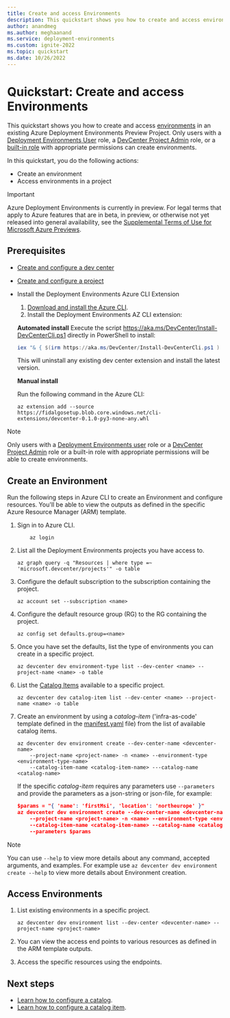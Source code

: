 ```yaml
---
title: Create and access Environments
description: This quickstart shows you how to create and access environments in an Azure Deployment Environments Project.
author: anandmeg
ms.author: meghaanand
ms.service: deployment-environments
ms.custom: ignite-2022
ms.topic: quickstart
ms.date: 10/26/2022
---
```


# Quickstart: Create and access Environments

This quickstart shows you how to create and access [environments](concept-environments-key-concepts.md#environments) in an existing Azure Deployment Environments Preview Project. Only users with a [Deployment Environments User](how-to-configure-deployment-environments-user.md) role, a [DevCenter Project Admin](how-to-configure-project-admin.md) role, or a [built-in role](../role-based-access-control/built-in-roles.md) with appropriate permissions can create environments.

In this quickstart, you do the following actions:

* Create an environment
* Access environments in a project

> [!IMPORTANT]
> Azure Deployment Environments is currently in preview. For legal terms that apply to Azure features that are in beta, in preview, or otherwise not yet released into general availability, see the [Supplemental Terms of Use for Microsoft Azure Previews](https://azure.microsoft.com/support/legal/preview-supplemental-terms/).

## Prerequisites

- [Create and configure a dev center](quickstart-create-and-configure-devcenter.md)
- [Create and configure a project](quickstart-create-and-configure-projects.md)
- Install the Deployment Environments Azure CLI Extension
    1. [Download and install the Azure CLI](/cli/azure/install-azure-cli).
    2. Install the Deployment Environments AZ CLI extension:

    **Automated install**
    Execute the script https://aka.ms/DevCenter/Install-DevCenterCli.ps1 directly in PowerShell to install:
    ```powershell
    iex "& { $(irm https://aka.ms/DevCenter/Install-DevCenterCli.ps1 ) }"
    ```
    
    This will uninstall any existing dev center extension and install the latest version.

    **Manual install**
    
    Run the following command in the Azure CLI:
    ```azurecli
    az extension add --source https://fidalgosetup.blob.core.windows.net/cli-extensions/devcenter-0.1.0-py3-none-any.whl
    ```

>[!NOTE]
> Only users with a [Deployment Environments user](how-to-configure-deployment-environments-user.md) role or a [DevCenter Project Admin](how-to-configure-project-admin.md) role or a built-in role with appropriate permissions will be able to create environments.

## Create an Environment

Run the following steps in Azure CLI to create an Environment and configure resources. You'll be able to view the outputs as defined in the specific Azure Resource Manager (ARM) template.

1. Sign in to Azure CLI.
    ```azurecli
        az login
    ```

1. List all the Deployment Environments projects you have access to.
    ```azurecli
    az graph query -q "Resources | where type =~ 'microsoft.devcenter/projects'" -o table
    ```

1. Configure the default subscription to the subscription containing the project.
    ```azurecli
    az account set --subscription <name>
    ```

1. Configure the default resource group (RG) to the RG containing the project.
    ```azurecli
    az config set defaults.group=<name>
    ```  

1. Once you have set the defaults, list the type of environments you can create in a specific project.
    ```azurecli
    az devcenter dev environment-type list --dev-center <name> --project-name <name> -o table
    ```             

1. List the [Catalog Items](concept-environments-key-concepts.md#catalog-items) available to a specific project.
    ```azurecli
    az devcenter dev catalog-item list --dev-center <name> --project-name <name> -o table
    ```   

1. Create an environment by using a *catalog-item* ('infra-as-code' template defined in the [manifest.yaml](configure-catalog-item.md#add-a-new-catalog-item) file) from the list of available catalog items.
    ```azurecli
    az devcenter dev environment create --dev-center-name <devcenter-name> 
        --project-name <project-name> -n <name> --environment-type <environment-type-name> 
        --catalog-item-name <catalog-item-name> ---catalog-name <catalog-name> 
    ```

    If the specific *catalog-item* requires any parameters use `--parameters` and provide the parameters as a json-string or json-file, for example:  
    ```json
    $params = "{ 'name': 'firstMsi', 'location': 'northeurope' }"
    az devcenter dev environment create --dev-center-name <devcenter-name> 
        --project-name <project-name> -n <name> --environment-type <environment-type-name> 
        --catalog-item-name <catalog-item-name> --catalog-name <catalog-name> 
        --parameters $params
    ```

> [!NOTE]
> You can use `--help` to view more details about any command, accepted arguments, and examples. For example use `az devcenter dev environment create --help` to view more details about Environment creation.

## Access Environments

1. List existing environments in a specific project.
    ```azurecli
    az devcenter dev environment list --dev-center <devcenter-name> --project-name <project-name>
    ```  

1. You can view the access end points to various resources as defined in the ARM template outputs.
1. Access the specific resources using the endpoints.

## Next steps

- [Learn how to configure a catalog](how-to-configure-catalog.md).
- [Learn how to configure a catalog item](configure-catalog-item.md).
